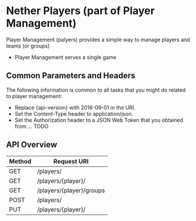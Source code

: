 # Nether Players (part of Player Management)

Player Management (palyers) provides a simple way to manage players and teams (or groups)
* Player Management serves a single game


## Common Parameters and Headers

The following information is common to all tasks that you might do related to player management:

* Replace {api-version} with 2016-09-01 in the URI.
* Set the Content-Type header to application/json.
* Set the Authorization header to a JSON Web Token that you obtained from ... TODO

## API Overview

Method  | Request URI
------- | -----------------------
GET     | /players/
GET     | /players/{player}/
GET     | /players/{player}/groups
POST    | /players/
PUT     | /players/{player}/
